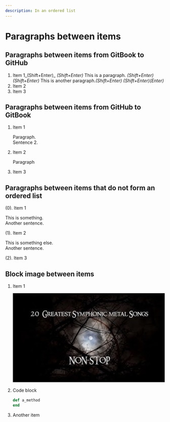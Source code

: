 ```yaml
---
description: In an ordered list
---
```


# Paragraphs between items

## Paragraphs between items from GitBook to GitHub

1. Item 1_\(Shift+Enter\)_ _\(Shift+Enter\)_ This is a paragraph. _\(Shift+Enter\)_ _\(Shift+Enter\)_ This is another paragraph._\(Shift+Enter\)_ _\(Shift+Enter\)\(Enter\)_
2. Item 2
3. Item 3

## Paragraphs between items from GitHub to GitBook

1. Item 1

   Paragraph.  
   Sentence 2.

2. Item 2

   Paragraph

3. Item 3

## Paragraphs between items that do not form an ordered list

\(0\). Item 1

This is something.  
Another sentence.

\(1\). Item 2

This is something else.  
Another sentence.

\(2\). Item 3


## Block image between items

1. Item 1

   ![](.gitbook/assets/screenshot-2020-12-07-at-16.20.55.png)

2. Code block

   ```ruby
   def a_method
   end
   ```

3. Another item
